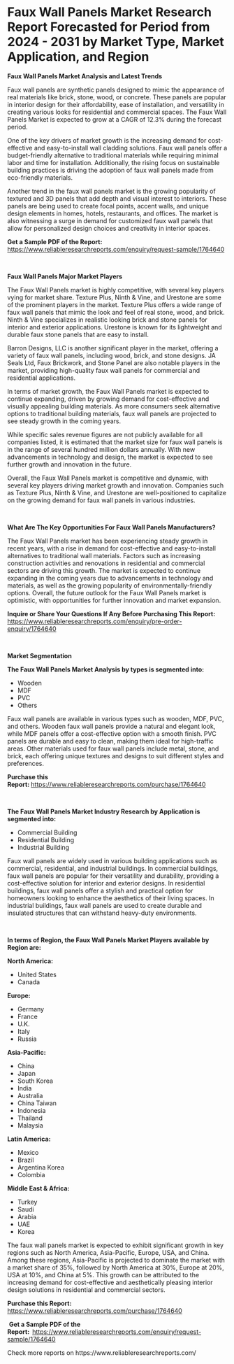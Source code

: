<p><h1>Faux Wall Panels Market Research Report Forecasted for Period from 2024 -  2031 by Market Type, Market Application, and Region</h1></p><p><strong>Faux Wall Panels Market Analysis and Latest Trends</strong></p>
<p><p>Faux wall panels are synthetic panels designed to mimic the appearance of real materials like brick, stone, wood, or concrete. These panels are popular in interior design for their affordability, ease of installation, and versatility in creating various looks for residential and commercial spaces. The Faux Wall Panels Market is expected to grow at a CAGR of 12.3% during the forecast period.</p><p>One of the key drivers of market growth is the increasing demand for cost-effective and easy-to-install wall cladding solutions. Faux wall panels offer a budget-friendly alternative to traditional materials while requiring minimal labor and time for installation. Additionally, the rising focus on sustainable building practices is driving the adoption of faux wall panels made from eco-friendly materials.</p><p>Another trend in the faux wall panels market is the growing popularity of textured and 3D panels that add depth and visual interest to interiors. These panels are being used to create focal points, accent walls, and unique design elements in homes, hotels, restaurants, and offices. The market is also witnessing a surge in demand for customized faux wall panels that allow for personalized design choices and creativity in interior spaces.</p></p>
<p><strong>Get a Sample PDF of the Report:&nbsp;</strong> <a href="https://www.reliableresearchreports.com/enquiry/request-sample/1764640">https://www.reliableresearchreports.com/enquiry/request-sample/1764640</a></p>
<p>&nbsp;</p>
<p><strong>Faux Wall Panels Major Market Players</strong></p>
<p><p>The Faux Wall Panels market is highly competitive, with several key players vying for market share. Texture Plus, Ninth & Vine, and Urestone are some of the prominent players in the market. Texture Plus offers a wide range of faux wall panels that mimic the look and feel of real stone, wood, and brick. Ninth & Vine specializes in realistic looking brick and stone panels for interior and exterior applications. Urestone is known for its lightweight and durable faux stone panels that are easy to install.</p><p>Barron Designs, LLC is another significant player in the market, offering a variety of faux wall panels, including wood, brick, and stone designs. JA Seals Ltd, Faux Brickwork, and Stone Panel are also notable players in the market, providing high-quality faux wall panels for commercial and residential applications.</p><p>In terms of market growth, the Faux Wall Panels market is expected to continue expanding, driven by growing demand for cost-effective and visually appealing building materials. As more consumers seek alternative options to traditional building materials, faux wall panels are projected to see steady growth in the coming years.</p><p>While specific sales revenue figures are not publicly available for all companies listed, it is estimated that the market size for faux wall panels is in the range of several hundred million dollars annually. With new advancements in technology and design, the market is expected to see further growth and innovation in the future.</p><p>Overall, the Faux Wall Panels market is competitive and dynamic, with several key players driving market growth and innovation. Companies such as Texture Plus, Ninth & Vine, and Urestone are well-positioned to capitalize on the growing demand for faux wall panels in various industries.</p></p>
<p>&nbsp;</p>
<p><strong>What Are The Key Opportunities For Faux Wall Panels Manufacturers?</strong></p>
<p><p>The Faux Wall Panels market has been experiencing steady growth in recent years, with a rise in demand for cost-effective and easy-to-install alternatives to traditional wall materials. Factors such as increasing construction activities and renovations in residential and commercial sectors are driving this growth. The market is expected to continue expanding in the coming years due to advancements in technology and materials, as well as the growing popularity of environmentally-friendly options. Overall, the future outlook for the Faux Wall Panels market is optimistic, with opportunities for further innovation and market expansion.</p></p>
<p><strong>Inquire or Share Your Questions If Any Before Purchasing This Report:</strong> <a href="https://www.reliableresearchreports.com/enquiry/pre-order-enquiry/1764640">https://www.reliableresearchreports.com/enquiry/pre-order-enquiry/1764640</a></p>
<p>&nbsp;</p>
<p><strong>Market Segmentation</strong></p>
<p><strong>The Faux Wall Panels Market Analysis by types is segmented into:</strong></p>
<p><ul><li>Wooden</li><li>MDF</li><li>PVC</li><li>Others</li></ul></p>
<p><p>Faux wall panels are available in various types such as wooden, MDF, PVC, and others. Wooden faux wall panels provide a natural and elegant look, while MDF panels offer a cost-effective option with a smooth finish. PVC panels are durable and easy to clean, making them ideal for high-traffic areas. Other materials used for faux wall panels include metal, stone, and brick, each offering unique textures and designs to suit different styles and preferences.</p></p>
<p><strong>Purchase this Report:&nbsp;</strong><a href="https://www.reliableresearchreports.com/purchase/1764640">https://www.reliableresearchreports.com/purchase/1764640</a></p>
<p>&nbsp;</p>
<p><strong>The Faux Wall Panels Market Industry Research by Application is segmented into:</strong></p>
<p><ul><li>Commercial Building</li><li>Residential Building</li><li>Industrial Building</li></ul></p>
<p><p>Faux wall panels are widely used in various building applications such as commercial, residential, and industrial buildings. In commercial buildings, faux wall panels are popular for their versatility and durability, providing a cost-effective solution for interior and exterior designs. In residential buildings, faux wall panels offer a stylish and practical option for homeowners looking to enhance the aesthetics of their living spaces. In industrial buildings, faux wall panels are used to create durable and insulated structures that can withstand heavy-duty environments.</p></p>
<p>&nbsp;</p>
<p><strong>In terms of Region, the Faux Wall Panels Market Players available by Region are:</strong></p>
<p>
    <p> <strong> North America: </strong>
        <ul>
            <li>United States</li>
            <li>Canada</li>
        </ul>
        </p> 
    <p> <strong> Europe: </strong>
        <ul>
            <li>Germany</li>
            <li>France</li>
            <li>U.K.</li>
            <li>Italy</li>
            <li>Russia</li>
        </ul>
        </p> 
    <p> <strong> Asia-Pacific: </strong>
        <ul>
            <li>China</li>
            <li>Japan</li>
            <li>South Korea</li>
            <li>India</li>
            <li>Australia</li>
            <li>China Taiwan</li>
            <li>Indonesia</li>
            <li>Thailand</li>
            <li>Malaysia</li>
        </ul>
        </p> 
    <p> <strong> Latin America: </strong>
        <ul>
            <li>Mexico</li>
            <li>Brazil</li>
            <li>Argentina Korea</li>
            <li>Colombia</li>
        </ul>
        </p> 
    <p> <strong> Middle East & Africa: </strong>
        <ul>
            <li>Turkey</li>
            <li>Saudi</li>
            <li>Arabia</li>
            <li>UAE</li>
            <li>Korea</li>
        </ul>
    </p>
    </p>
<p><p>The faux wall panels market is expected to exhibit significant growth in key regions such as North America, Asia-Pacific, Europe, USA, and China. Among these regions, Asia-Pacific is projected to dominate the market with a market share of 35%, followed by North America at 30%, Europe at 20%, USA at 10%, and China at 5%. This growth can be attributed to the increasing demand for cost-effective and aesthetically pleasing interior design solutions in residential and commercial sectors.</p></p>
<p><strong>Purchase this Report: </strong><a href="https://www.reliableresearchreports.com/purchase/1764640">https://www.reliableresearchreports.com/purchase/1764640</a></p>
<p>&nbsp;<strong>Get a Sample PDF of the Report:&nbsp;&nbsp;</strong><a href="https://www.reliableresearchreports.com/enquiry/request-sample/1764640">https://www.reliableresearchreports.com/enquiry/request-sample/1764640</a></p>
<p><strong></strong></p>
<p>Check more reports on https://www.reliableresearchreports.com/</p>